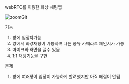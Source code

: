 webRTC를 이용한 화상 채팅앱

![zoomGit](https://user-images.githubusercontent.com/75124028/169678892-2015ca3f-32d9-409e-b9ce-a34ed3432f41.gif)


기능

1. 방에 입장이가능
2. 방에서 화상채팅이 가능하며 다른 종류 카메라로 체인지가 가능
3. 마이크와 화면을 끌수 있음
4. 1:1 채팅기능을 구현

문제

1. 방에 여러명이 입장이 가능하게 할려했지만 아직 해결이 안됨
